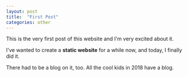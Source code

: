 ```yaml
---
layout: post
title:  "First Post"
categories: other
---
```

This is the very first post of this website and I'm very excited about it.

I've wanted to create a **static website** for a while now, and today, I finally did it.

There had to be a blog on it, too. All the cool kids in 2018 have a blog.

